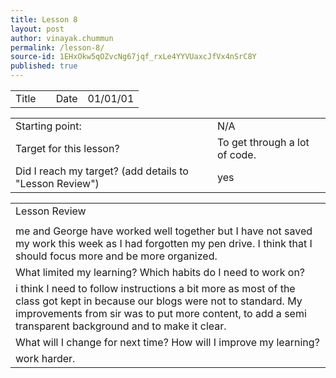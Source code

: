 ```yaml
---
title: Lesson 8
layout: post
author: vinayak.chummun
permalink: /lesson-8/
source-id: 1EHxOkw5qOZvcNg67jqf_rxLe4YYVUaxcJfVx4nSrC8Y
published: true
---
```

<table>
  <tr>
    <td>Title</td>
    <td></td>
    <td>Date</td>
    <td>01/01/01</td>
  </tr>
</table>


<table>
  <tr>
    <td>Starting point:</td>
    <td>N/A</td>
  </tr>
  <tr>
    <td>Target for this lesson?</td>
    <td>To get through a lot of code.</td>
  </tr>
  <tr>
    <td>Did I reach my target? 
(add details to "Lesson Review")</td>
    <td>yes</td>
  </tr>
</table>


<table>
  <tr>
    <td>Lesson Review</td>
  </tr>
  <tr>
    <td></td>
  </tr>
  <tr>
    <td>me and George have worked well together but I have not saved my work this week as I had forgotten my pen drive. I think that I should focus more and be more organized.</td>
  </tr>
  <tr>
    <td>What limited my learning? Which habits do I need to work on? </td>
  </tr>
  <tr>
    <td>i think I need to follow instructions a bit more as most of the class got kept in because our blogs were not to standard. My improvements from sir was to put more content, to add a semi transparent background and to make it clear.</td>
  </tr>
  <tr>
    <td>What will I change for next time? How will I improve my learning?</td>
  </tr>
  <tr>
    <td> work harder.</td>
  </tr>
</table>


